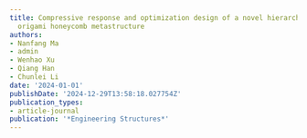 ```yaml
---
title: Compressive response and optimization design of a novel hierarchical re-entrant
  origami honeycomb metastructure
authors:
- Nanfang Ma
- admin
- Wenhao Xu
- Qiang Han
- Chunlei Li
date: '2024-01-01'
publishDate: '2024-12-29T13:58:18.027754Z'
publication_types:
- article-journal
publication: '*Engineering Structures*'
---
```

